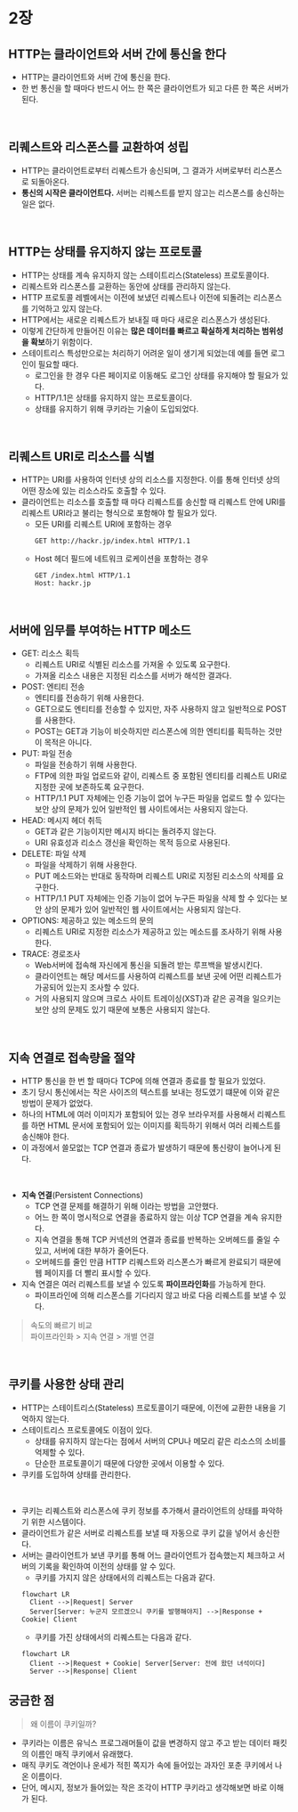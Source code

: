 # 2장

## HTTP는 클라이언트와 서버 간에 통신을 한다
- HTTP는 클라이언트와 서버 간에 통신을 한다.
- 한 번 통신을 할 때마다 반드시 어느 한 쪽은 클라이언트가 되고 다른 한 쪽은 서버가 된다.

<br>

## 리퀘스트와 리스폰스를 교환하여 성립
- HTTP는 클라이언트로부터 리퀘스트가 송신되며, 그 결과가 서버로부터 리스폰스로 되돌아온다.
- **통신의 시작은 클라이언트다.** 서버는 리퀘스트를 받지 않고는 리스폰스를 송신하는 일은 없다.

<br>

## HTTP는 상태를 유지하지 않는 프로토콜
- HTTP는 상태를 계속 유지하지 않는 스테이트리스(Stateless) 프로토콜이다.
- 리퀘스트와 리스폰스를 교환하는 동안에 상태를 관리하지 않는다.
- HTTP 프로토콜 레벨에서는 이전에 보냈던 리퀘스트나 이전에 되돌려는 리스폰스를 기억하고 있지 않는다.
- HTTP에서는 새로운 리퀘스트가 보내질 때 마다 새로운 리스폰스가 생성된다.
- 이렇게 간단하게 만들어진 이유는 **많은 데이터를 빠르고 확실하게 처리하는 범위성을 확보**하기 위함이다.
- 스테이트리스 특성만으로는 처리하기 어려운 일이 생기게 되었는데 예를 들면 로그인이 필요할 때다.
  - 로그인을 한 경우 다른 페이지로 이동해도 로그인 상태를 유지해야 할 필요가 있다.
  - HTTP/1.1은 상태를 유지하지 않는 프로토콜이다.
  - 상태를 유지하기 위해 쿠키라는 기술이 도입되었다.

<br>

## 리퀘스트 URI로 리소스를 식별
- HTTP는 URI를 사용하여 인터넷 상의 리소스를 지정한다. 이를 통해 인터넷 상의 어떤 장소에 있는 리소스라도 호출할 수 있다.
- 클라이언트는 리소스를 호출할 때 마다 리퀘스트를 송신할 때 리퀘스트 안에 URI를 리퀘스트 URI라고 불리는 형식으로 포함해야 할 필요가 있다.
  - 모든 URI를 리퀘스트 URI에 포함하는 경우
    ```
    GET http://hackr.jp/index.html HTTP/1.1
    ```
  - Host 헤더 필드에 네트워크 로케이션을 포함하는 경우
    ```
    GET /index.html HTTP/1.1
    Host: hackr.jp
    ```

<br>

## 서버에 임무를 부여하는 HTTP 메소드
- GET: 리소스 획득
  - 리퀘스트 URI로 식별된 리소스를 가져올 수 있도록 요구한다.
  - 가져올 리소스 내용은 지정된 리소스를 서버가 해석한 결과다.
- POST: 엔티티 전송
  - 엔티티를 전송하기 위해 사용한다.
  - GET으로도 엔티티를 전송할 수 있지만, 자주 사용하지 않고 일반적으로 POST를 사용한다.
  - POST는 GET과 기능이 비슷하지만 리스폰스에 의한 엔티티를 획득하는 것만이 목적은 아니다.
- PUT: 파일 전송
  - 파일을 전송하기 위해 사용한다.
  - FTP에 의한 파일 업로드와 같이, 리퀘스트 중 포함된 엔티티를 리퀘스트 URI로 지정한 곳에 보존하도록 요구한다.
  - HTTP/1.1 PUT 자체에는 인증 기능이 없어 누구든 파일을 업로드 할 수 있다는 보안 상의 문제가 있어 일반적인 웹 사이트에서는 사용되지 않는다.
- HEAD: 메시지 헤더 취득
  - GET과 같은 기능이지만 메시지 바디는 돌려주지 않는다.
  - URI 유효성과 리소스 갱신을 확인하는 목적 등으로 사용된다.
- DELETE: 파일 삭제
  - 파일을 삭제하기 위해 사용한다.
  - PUT 메소드와는 반대로 동작하며 리퀘스트 URI로 지정된 리소스의 삭제를 요구한다.
  - HTTP/1.1 PUT 자체에는 인증 기능이 없어 누구든 파일을 삭제 할 수 있다는 보안 상의 문제가 있어 일반적인 웹 사이트에서는 사용되지 않는다.
- OPTIONS: 제공하고 있는 메소드의 문의
  - 리퀘스트 URI로 지정한 리소스가 제공하고 있는 메소드를 조사하기 위해 사용한다.
- TRACE: 경로조사
  - Web서버에 접속해 자신에게 통신을 되돌려 받는 루프백을 발생시킨다.
  - 클라이언트는 해당 메서드를 사용하여 리퀘스트를 보낸 곳에 어떤 리퀘스트가 가공되어 있는지 조사할 수 있다.
  - 거의 사용되지 않으며 크로스 사이트 트레이싱(XST)과 같은 공격을 일으키는 보안 상의 문제도 있기 때문에 보통은 사용되지 않는다.

<br>

## 지속 연결로 접속량을 절약
- HTTP 통신을 한 번 할 때마다 TCP에 의해 연결과 종료를 할 필요가 있었다.
- 초기 당시 통신에서는 작은 사이즈의 텍스트를 보내는 정도였기 떄문에 이와 같은 방법이 문제가 없었다.
- 하나의 HTML에 여러 이미지가 포함되어 있는 경우 브라우저를 사용해서 리퀘스트를 하면 HTML 문서에 포함되어 있는 이미지를 획득하기 위해서 여러 리퀘스트를 송신해야 한다.
- 이 과정에서 쓸모없는 TCP 연결과 종료가 발생하기 때문에 통신량이 늘어나게 된다.

<br>

- **지속 연결**(Persistent Connections)
  - TCP 연결 문제를 해결하기 위해 이라는 방법을 고안했다.
  - 어느 한 쪽이 명시적으로 연결을 종료하지 않는 이상 TCP 연결을 계속 유지한다.
  - 지속 연결을 통해 TCP 커넥션의 연결과 종료를 반복하는 오버헤드를 줄일 수 있고, 서버에 대한 부하가 줄어든다.
  - 오버헤드를 줄인 만큼 HTTP 리퀘스트와 리스폰스가 빠르게 완료되기 때문에 웹 페이지를 더 빨리 표시할 수 있다.
- 지속 연결은 여러 리퀘스트를 보낼 수 있도록 **파이프라인화**를 가능하게 한다.
  - 파이프라인에 의해 리스폰스를 기다리지 않고 바로 다음 리퀘스트를 보낼 수 있다.

> 속도의 빠르기 비교  
파이프라인화 > 지속 연결 > 개별 연결

<br>

## 쿠키를 사용한 상태 관리
- HTTP는 스테이트리스(Stateless) 프로토콜이기 때문에, 이전에 교환한 내용을 기억하지 않는다.
- 스테이트리스 프로토콜에도 이점이 있다.
  - 상태를 유지하지 않는다는 점에서 서버의 CPU나 메모리 같은 리소스의 소비를 억제할 수 있다.
  - 단순한 프로토콜이기 때문에 다양한 곳에서 이용할 수 있다.
- 쿠키를 도입하여 상태를 관리한다.

<br>

- 쿠키는 리퀘스트와 리스폰스에 쿠키 정보를 추가해서 클라이언트의 상태를 파악하기 위한 시스템이다.
- 클라이언트가 같은 서버로 리퀘스트를 보낼 때 자동으로 쿠키 값을 넣어서 송신한다.
- 서버는 클라이언트가 보낸 쿠키를 통해 어느 클라이언트가 접속했는지 체크하고 서버의 기록을 확인하여 이전의 상태를 알 수 있다.
  - 쿠키를 가지지 않은 상태에서의 리퀘스트는 다음과 같다.  
  ```mermaid
  flowchart LR
    Client -->|Request| Server
    Server[Server: 누군지 모르겠으니 쿠키를 발행해야지] -->|Response + Cookie| Client

  ```
  - 쿠키를 가진 상태에서의 리퀘스트는 다음과 같다.  
  ```mermaid
  flowchart LR
    Client -->|Request + Cookie| Server[Server: 전에 왔던 녀석이다]
    Server -->|Response| Client

  ```

## 궁금한 점
> 왜 이름이 쿠키일까?
- 쿠키라는 이름은 유닉스 프로그래머들이 값을 변경하지 않고 주고 받는 데이터 패킷의 이름인 매직 쿠키에서 유래했다. 
- 매직 쿠키도 격언이나 운세가 적힌 쪽지가 속에 들어있는 과자인 포춘 쿠키에서 나온 이름이다. 
- 단어, 메시지, 정보가 들어있는 작은 조각이 HTTP 쿠키라고 생각해보면 바로 이해가 된다.